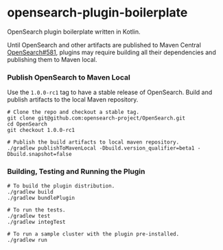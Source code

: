 # opensearch-plugin-boilerplate
OpenSearch plugin boilerplate written in Kotlin.

Until OpenSearch and other artifacts are published to Maven Central [OpenSearch#581](https://github.com/opensearch-project/OpenSearch/issues/581), plugins may require building all their dependencies and publishing them to Maven local.

### Publish OpenSearch to Maven Local

Use the `1.0.0-rc1` tag to have a stable release of OpenSearch. Build and publish artifacts to the local Maven repository.

```shell
# Clone the repo and checkout a stable tag.
git clone git@github.com:opensearch-project/OpenSearch.git
cd OpenSearch
git checkout 1.0.0-rc1

# Publish the build artifacts to local maven repository.
./gradlew publishToMavenLocal -Dbuild.version_qualifier=beta1 -Dbuild.snapshot=false
```

### Building, Testing and Running the Plugin
```shell
# To build the plugin distribution.
./gradlew build
./gradlew bundlePlugin

# To run the tests.
./gradlew test
./gradlew integTest

# To run a sample cluster with the plugin pre-installed.
./gradlew run
```